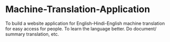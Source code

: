 # Machine-Translation-Application
To build a website application for English-Hindi-English machine translation for easy access for people. To learn the language better. Do document/ summary translation, etc.
